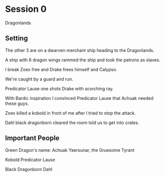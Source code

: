 # Session 0

Dragonlands

## Setting

The other 3 are on a dwarven merchant ship heading to the Dragonlands.

A ship with 6 dragon wings rammed the ship and took the patrons as slaves.

I break Zoex free and Drake frees himself and Calypso.

We're caught by a guard and run.

Predicator Lause one shots Drake with scorching ray.

With Bardic inspiration I convinced Predicator Lause that Achuak needed these guys.

Zoex killed a kobold in front of me after I tried to stop the attack.

Dahl black dragonborn cleared the room told us to get into crates.

## Important People

Green Dragon's name: Achuak Yaersunar, the Gruesome Tyrant

Kobold Predicator Lause

Black Dragonborn Dahl